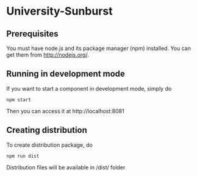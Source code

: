 # University-Sunburst

## Prerequisites

You must have node.js and its package manager (npm) installed. You can get them from http://nodejs.org/.

## Running in development mode

If you want to start a component in development mode, simply do

```
npm start
```
Then you can access it at http://localhost:8081

## Creating distribution

To create distribution package, do

```
npm run dist
```

Distribution files will be available in /dist/ folder 
